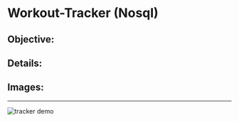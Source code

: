 # Workout-Tracker (Nosql)

## Objective:



## Details:






## Images:
---
![tracker demo](images/fitnesstracker.gif)